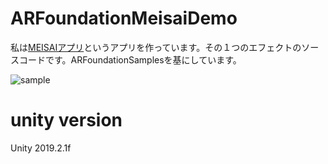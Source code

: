 # ARFoundationMeisaiDemo

私は[MEISAIアプリ](https://kitasenjudesign.com/meisai/)というアプリを作っています。その１つのエフェクトのソースコードです。ARFoundationSamplesを基にしています。

![sample](img.gif)

# unity version

Unity 2019.2.1f
